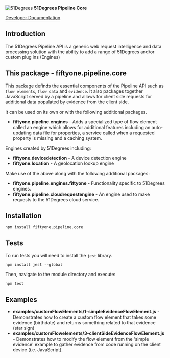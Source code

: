 ![51Degrees](https://51degrees.com/img/logo.png?utm_source=github&utm_medium=repository&utm_content=readme_main&utm_campaign=node-open-source "Data rewards the curious") **51Degrees Pipeline Core**

[Developer Documentation](https://51degrees.com/pipeline-node/index.html?utm_source=github&utm_medium=repository&utm_content=documentation&utm_campaign=node-open-source "developer documentation")

## Introduction
The 51Degrees Pipeline API is a generic web request intelligence and data processing solution with the ability to add a range of 51Degrees and/or custom plug ins (Engines) 

## This package - fiftyone.pipeline.core

This package definds the essential components of the Pipeline API such as `flow elements`, `flow data` and `evidence`. It also packages together JavaScript served by a pipeline and allows for client side requests for additional data populated by evidence from the client side.

It can be used on its own or with the following additional packages.

- **fiftyone.pipeline.engines** - Adds a specialized type of flow element called an engine which allows for additional features including an auto-updating data file for properties, a service called when a requested property is missing and a caching system.

Engines created by 51Degrees including:

- **fiftyone.devicedetection** - A device detection engine
- **fiftyone.location** - A geolocation lookup engine

Make use of the above along with the following additional packages:

- **fiftyone.pipeline.engines.fiftyone** - Functionality specific to 51Degrees engines.
- **fiftyone.pipeline.cloudrequestengine** - An engine used to make requests to the 51Degrees cloud service.

## Installation

```
npm install fiftyone.pipeline.core
```

## Tests

To run tests you will need to install the `jest` library.

```
npm install jest --global
```

Then, navigate to the module directory and execute:

```
npm test
```

## Examples

- **examples/customFlowElements/1-simpleEvidenceFlowElement.js** - Demonstrates how to create a custom flow element that takes some evidence (birthdate) and returns something related to that evidence (star sign)
- **examples/customFlowelements/3-clientSideEvidenceFlowElement.js** - Demonstrates how to modify the flow element from the 'simple evidence' example to gather evidence from code running on the client device (i.e. JavaScript).
